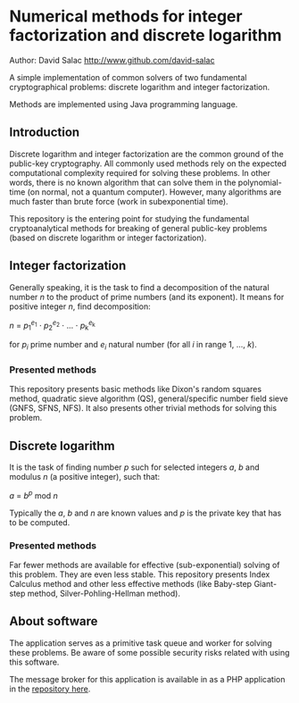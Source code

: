 # Numerical methods for integer factorization and discrete logarithm
Author: David Salac <http://www.github.com/david-salac>

A simple implementation of common solvers of two fundamental cryptographical
problems: discrete logarithm and integer factorization.

Methods are implemented using Java programming language.

## Introduction
Discrete logarithm and integer factorization are the common ground of the
public-key cryptography. All commonly used methods rely on the expected
computational complexity required for solving these problems. In other words,
there is no known algorithm that can solve them in the polynomial-time (on
normal, not a quantum computer). However, many algorithms are much faster
than brute force (work in subexponential time).

This repository is the entering point for studying the fundamental
cryptoanalytical methods for breaking of general public-key problems (based on
discrete logarithm or integer factorization).

## Integer factorization
Generally speaking, it is the task to find a decomposition of the natural
number _n_ to the product of prime numbers (and its exponent). It means for
positive integer _n_, find decomposition:

_n_ = _p_<sub>1</sub><sup>_e_<sub>1</sub></sup> ⋅
_p_<sub>2</sub><sup>_e_<sub>2</sub></sup> ⋅ ... ⋅
_p_<sub>k</sub><sup>_e_<sub>k</sub></sup>

for _p<sub>i</sub>_ prime number and _e<sub>i</sub>_ natural number (for all
_i_ in range 1, ..., _k_).

### Presented methods
This repository presents basic methods like Dixon's random squares method,
quadratic sieve algorithm (QS), general/specific number field sieve (GNFS,
SFNS, NFS). It also presents other trivial methods for solving this problem.

## Discrete logarithm
It is the task of finding number _p_ such for selected integers _a_, _b_ and
modulus _n_ (a positive integer), such that:

_a_ = _b_<sup>_p_</sup> mod _n_

Typically the _a_, _b_ and _n_ are known values and _p_ is the private key
that has to be computed.

### Presented methods
Far fewer methods are available for effective (sub-exponential) solving of
this problem. They are even less stable. This repository presents Index
Calculus method and other less effective methods (like Baby-step Giant-step
method, Silver-Pohling-Hellman method). 

## About software
The application serves as a primitive task queue and worker for solving
these problems. Be aware of some possible security risks related with
using this software.

The message broker for this application is available in as a PHP application
in the [repository here](https://github.com/david-salac/InterfaceIntFacDL).
